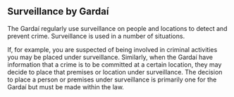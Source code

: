 ##  Surveillance by Gardaí

The Gardaí regularly use surveillance on people and locations to detect and
prevent crime. Surveillance is used in a number of situations.

If, for example, you are suspected of being involved in criminal activities
you may be placed under surveillance. Similarly, when the Gardaí have
information that a crime is to be committed at a certain location, they may
decide to place that premises or location under surveillance. The decision to
place a person or premises under surveillance is primarily one for the Gardaí
but must be made within the law.
